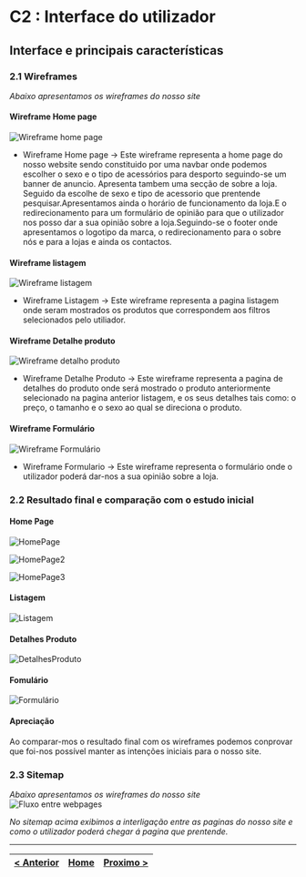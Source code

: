 # C2 : Interface do utilizador


## Interface e principais características

### 2.1 Wireframes

_Abaixo apresentamos os wireframes do nosso site_  

#### Wireframe Home page

 ![Wireframe home page](https://github.com/TIWM-Grupo5-2020/Project/blob/master/srcproj/img/WireframeHomePage.png)

  * Wireframe Home page -> Este wireframe representa a home page do nosso website sendo constituido por uma navbar onde podemos escolher o sexo e o tipo de acessórios para          desporto seguindo-se um banner de anuncio. Apresenta tambem uma secção de sobre a loja. Seguido da escolhe de sexo e tipo de acessorio que prentende pesquisar.Apresentamos      ainda  o horário de funcionamento da loja.E o redirecionamento para um formulário de opinião para que o utilizador nos posso dar a sua opinião sobre a loja.Seguindo-se o        footer onde apresentamos o logotipo da marca, o redirecionamento para o sobre nós e para a lojas e ainda os contactos.


#### Wireframe listagem

![Wireframe listagem](https://github.com/TIWM-Grupo5-2020/Project/blob/master/srcproj/img/WireframeListagem.png)

  * Wireframe Listagem -> Este wireframe representa a pagina listagem onde seram mostrados os produtos que correspondem aos filtros selecionados pelo utiliador.

  
#### Wireframe Detalhe produto 

![Wireframe detalho produto](https://github.com/TIWM-Grupo5-2020/Project/blob/master/srcproj/img/WireframeDetalheProduto.png)

  * Wireframe Detalhe Produto -> Este wireframe representa a pagina de detalhes do produto onde será mostrado o produto anteriormente selecionado na pagina anterior listagem, e      os seus detalhes tais como: o preço, o tamanho e o sexo ao qual se direciona o produto.


#### Wireframe Formulário 

![Wireframe Formulário](https://github.com/TIWM-Grupo5-2020/Project/blob/master/srcproj/img/WireframeFormulario.png)

  * Wireframe Formulario -> Este wireframe representa o formulário onde o utilizador poderá dar-nos a sua opinião sobre a loja.



### 2.2 Resultado final e comparação com o estudo inicial

#### Home Page

![HomePage](https://github.com/TIWM-Grupo5-2020/Project/blob/master/srcproj/img/HomePage1.PNG)

![HomePage2](https://github.com/TIWM-Grupo5-2020/Project/blob/master/srcproj/img/HomePage2.PNG)

![HomePage3](https://github.com/TIWM-Grupo5-2020/Project/blob/master/srcproj/img/HomePage3.PNG)


#### Listagem

![Listagem](https://github.com/TIWM-Grupo5-2020/Project/blob/master/srcproj/img/Listagem1.PNG)


#### Detalhes Produto

![DetalhesProduto](https://github.com/TIWM-Grupo5-2020/Project/blob/master/srcproj/img/DetalhesProduto.PNG)


#### Fomulário

![Formulário](https://github.com/TIWM-Grupo5-2020/Project/blob/master/srcproj/img/Formulário.PNG)

#### Apreciação
Ao comparar-mos o resultado final com os wireframes podemos conprovar que foi-nos possível manter as intenções iniciais para o nosso site.

### 2.3 Sitemap

_Abaixo apresentamos os wireframes do nosso site_  
![Fluxo entre webpages](https://github.com/TIWM-Grupo5-2020/Project/blob/master/srcproj/img/Fluxo%20site%20TI.jpeg)

_No sitemap acima exibimos a interligação entre as paginas do nosso site e como o utilizador poderá chegar á pagina que prentende._
 



---
[< Anterior](c1.md) | [Home](https://github.com/TIWM-Grupo5-2020/Project) | [Proximo >](c3.md)
:--- | :---: | ---: 
